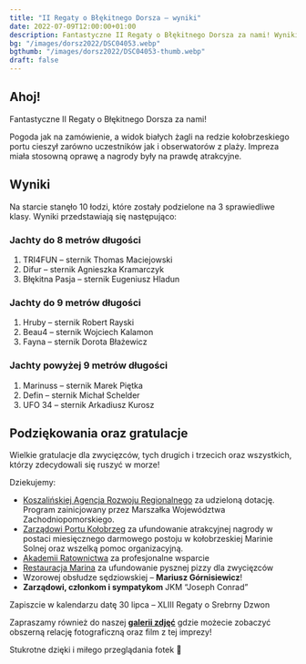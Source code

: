 ```yaml
---
title: "II Regaty o Błękitnego Dorsza – wyniki"
date: 2022-07-09T12:00:00+01:00
description: Fantastyczne II Regaty o Błękitnego Dorsza za nami! Wyniki, podziekowania i gratulacje.
bg: "/images/dorsz2022/DSC04053.webp"
bgthumb: "/images/dorsz2022/DSC04053-thumb.webp"
draft: false
---
```


## Ahoj!
Fantastyczne II Regaty o Błękitnego Dorsza za nami!

Pogoda jak na zamówienie, a widok białych żagli na redzie kołobrzeskiego portu cieszył zarówno uczestników jak i obserwatorów z plaży. Impreza miała stosowną oprawę a nagrody były na prawdę atrakcyjne.

## Wyniki
Na starcie stanęło 10 łodzi, które zostały podzielone na 3 sprawiedliwe klasy. Wyniki przedstawiają się następująco:

### Jachty do 8 metrów długości
1. TRI4FUN – sternik Thomas Maciejowski
1. Difur – sternik Agnieszka Kramarczyk
1. Błękitna Pasja – sternik Eugeniusz Hladun

### Jachty do 9 metrów długości
1. Hruby – sternik Robert Rayski
1. Beau4 – sternik Wojciech Kalamon
1. Fayna – sternik Dorota Błażewicz

### Jachty powyżej 9 metrów długości
1. Marinuss – sternik Marek Piętka
1. Defin – sternik Michał Schelder
1. UFO 34 – sternik Arkadiusz Kurosz

## Podziękowania oraz gratulacje
Wielkie gratulacje dla zwycięzców, tych drugich i trzecich oraz wszystkich, którzy zdecydowali się ruszyć w morze!

Dziekujemy:

- [Koszalińskiej Agencja Rozwoju Regionalnego](https://karrsa.eu/) za udzieloną dotację. Program zainicjowany przez Marszałka Województwa Zachodniopomorskiego.
- [Zarządowi Portu Kołobrzeg](https://zpmkolobrzeg.pl/) za ufundowanie atrakcyjnej nagrody w postaci miesięcznego darmowego postoju w kołobrzeskiej Marinie Solnej oraz wszelką pomoc organizacyjną.
- [Akademii Ratownictwa](https://akademiaratownictwa.com.pl/) za profesjonalne wsparcie
- [Restauracja Marina](https://www.marinarestauracja.pl/?gclid=Cj0KCQjwzqSWBhDPARIsAK38LY_1gjo3MhE_SteynFG1ndEVa9S8BjKUhecBcmgVIZpUpYF0fO-gKDYaAq4lEALw_wcB) za ufundowanie pysznej pizzy dla zwycięzców
- Wzorowej obsłudze sędziowskiej – **Mariusz Górnisiewicz**!
- **Zarządowi, członkom i sympatykom** JKM “Joseph Conrad”

Zapiszcie w kalendarzu datę 30 lipca – XLIII Regaty o Srebrny Dzwon

Zapraszamy również do naszej [**galerii zdjęć**](/galerie/blekitny-dorsz-2022/) gdzie możecie zobaczyć obszerną relację fotograficzną oraz film z tej imprezy!

Stukrotne dzięki i miłego przeglądania fotek 🙂